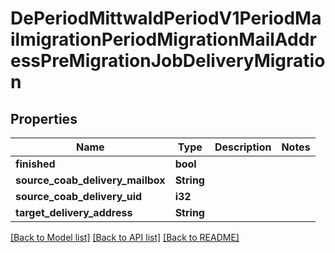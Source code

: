 # DePeriodMittwaldPeriodV1PeriodMailmigrationPeriodMigrationMailAddressPreMigrationJobDeliveryMigration

## Properties

Name | Type | Description | Notes
------------ | ------------- | ------------- | -------------
**finished** | **bool** |  | 
**source_coab_delivery_mailbox** | **String** |  | 
**source_coab_delivery_uid** | **i32** |  | 
**target_delivery_address** | **String** |  | 

[[Back to Model list]](../README.md#documentation-for-models) [[Back to API list]](../README.md#documentation-for-api-endpoints) [[Back to README]](../README.md)


